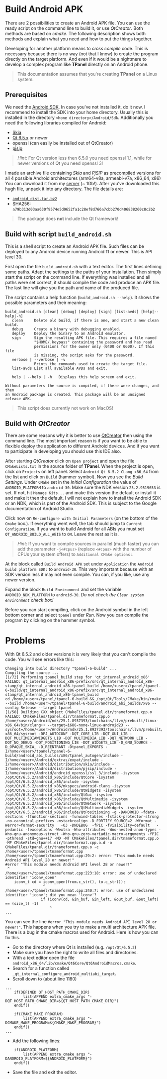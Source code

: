 # Build Android APK

There are 2 possibilities to create an Android APK file. You can use the ready script on the command line to build it, or use _QtCreator_. Both methods are based on _cmake_. The following description shows both methods and explain what you need and how to put the things together.

Developing for another platform means to _cross compile_ code. This is necessary because there is no way (not that I know) to create the program directly on the target platform. And even if it would be a nightmere to develop a complex program like **TPanel** directly on an Android phone.

> This documentation assumes that you're creating **TPanel** on a Linux system.

## Prerequisites

We need the [Android SDK](https://developer.android.com/). In case you've not installed it, do it now. I recommend to install the SDK into your home directory. Usually this is installed in the directory `<home directory>/Android/Sdk`. Additionally you need the following libraries compiled for Android:

- [Skia](https://skia.org)
- [Qt 6.5.x](https://doc.qt.io/qt-6/) or newer
- openssl (can easily be installed out of QtCreator)
- [pjsip](https://www.pjsip.org)

> _Hint_: For Qt version less then 6.5.0 you need openssl 1.1, while for newer versions of Qt you need openssl 3!

I made an archive file containing _Skia_ and _PjSIP_ as precompiled versions for all 4 possible Android architectures (arm64-v8a, armeabi-v7a, x86_64, x86) You can download it from my [server](https://www.theosys.at/download/android_dist.tar.bz2) (~ 1Gb!). After you've downloaded this hugh file, unpack it into any directory. The file details are:

- [`android_dist.tar.bz2`](https://www.theosys.at/download/android_dist.tar.bz2)
- SHA256: `a79b313d03aa630f9574e5d9652fa1c28ef8d766a7cbb270d406838260c8c2b2`

> The package does **not** include the Qt framework!

## Build with script `build_android.sh`

This is a shell script to create an Android APK file. Such files can be deployed to any Android device running Android 11 or newer. This is API level 30.

First open the file `build_android.sh` with a text editor. The first lines defining some paths. Adapt the settings to the paths of your installation. Then simply start the script on the command line. If everything was installed and all paths were set correct, it should compile the code and produce an APK file. The last line will give you the path and name of the produced file.

The script contains a help function (`build_android.sh --help`). It shows the possible parameters and their meaning:
```
build_android.sh [clean] [debug] [deploy] [sign] [list-avds] [help|--help|-h]
   clean     Delete old build, if there is one, and start a new clean build.
   debug     Create a binary with debugging enabled.
   deploy    Deploy the binary to an Android emulator.
   sign      Sign the resulting APK file. This requires a file named
             "$HOME/.keypass" containing the password and has read
             permissions for the owner only (0400 or 0600). If this file
             is missing, the script asks for the password.
   verbose | --verbose | -v
             Prints the commands used to create the target file.
   list-avds List all available AVDs and exit.

   help | --help | -h   Displays this help screen and exit.

Without parameters the source is compiled, if there were changes, and then
an Android package is created. This package will be an unsigned release APK.
```

> This script does currently not work on MacOS!

## Build with _QtCreator_

There are some reasons why it is better to use [QtCreator](https://www.qt.io/product/development-tools) then using the command line. The most important reason is if you want to be able to flexible deploy the application to different Android devices. And if you want to participate in developing you should use this IDE also.

After starting _QtCreator_ click on `Open project` and open the file `CMakeLists.txt` in the source folder of **TPanel**. When the project is open, click on `Projects` on left panel. Select `Android Qt 6.5.2 CLang x86_64` from the list and click on `Build` (hammer symbol). Now you see the _Build Settings_. Under `CMake` set in the _Initial Configuration_ the value of `ANDROID_PLATFORM` to `android-30`. Make sure the NDK version `25.2.9519653` is set. If not, hit `Manage Kits...` and make this version the default or install it and make it then the default. I will not explain how to install the Android SDK or an NDK, which is part of the Android SDK. This is subject to the Google documentation of Android Studio.

Click now on `Re-configure with Initial Parameters` (on the bottom of the `Cmake` box.). If everything went well, the tab should jump to `Current Configuration`. If you want to build Android for all ABIs you must set `QT_ANDROID_BUILD_ALL_ABIS` to `ON`. Leave the rest as it is.

> _Hint_: If you want to compile sources in parallel (much faster) you can add the parameter `-j<#cpus>` (replace `<#cpus>` with the number of CPUs your system offers) to `Additional CMake options:`.

At the block called `Build Android APK` set under `Application` the `Android build platform SDK:` to `android-30`. This very important because with an SDK version less it may not even compile. You can, if you like, use any newer version.

Expand the block `Build Environment` and set the variable `ANDROID_NDK_PLATFORM` to `android-30`. _Do not check the `Clear system environment` check box!_

Before you can start compiling, click on the Android symbol in the left bottom corner and select `tpanel` under _Run_. Now you can compile the program by clicking on the hammer symbol.

# Problems

With Qt 6.5.2 and older versions it is very likely that you can't compile the code. You will see errors like this:
```
Changing into build directory "tpanel-6-build" ...
Compiling the source ...
[1/72] Performing tpanel_build step for 'qt_internal_android_x86'
FAILED: qt_internal_android_x86-prefix/src/qt_internal_android_x86-stamp/qt_internal_android_x86-tpanel_build /home/<user>/tpanel/tpanel-6-build/qt_internal_android_x86-prefix/src/qt_internal_android_x86-stamp/qt_internal_android_x86-tpanel_build
cd /home/<user>/tpanel/tpanel-6-build && /opt/Qt/Tools/CMake/bin/cmake --build /home/<user>/tpanel/tpanel-6-build/android_abi_builds/x86 --config Release --target tpanel
[1/58] Building CXX object CMakeFiles/tpanel.dir/tnameformat.cpp.o
FAILED: CMakeFiles/tpanel.dir/tnameformat.cpp.o
/home/<user>/Android/ndk/25.1.8937393/toolchains/llvm/prebuilt/linux-x86_64/bin/clang++ --target=i686-none-linux-android23 --sysroot=/home/<user>/Android/ndk/25.1.8937393/toolchains/llvm/prebuilt/linux-x86_64/sysroot -DPJ_AUTOCONF -DQT_CORE_LIB -DQT_GUI_LIB -DQT_MULTIMEDIAWIDGETS_LIB -DQT_MULTIMEDIA_LIB -DQT_NETWORK_LIB -DQT_NO_DEBUG -DQT_POSITIONING_LIB -DQT_WIDGETS_LIB -D_GNU_SOURCE -D_OPAQUE_SKIA_ -D_REENTRANT -Dtpanel_EXPORTS -I/home/<user>/tpanel/tpanel-6-build/android_abi_builds/x86/tpanel_autogen/include -I/home/<user>/Android/extras/expat/include -I/home/<user>/Android/distribution/skia/include -I/home/<user>/Android/distribution/pjsip/include -I/home/<user>/Android/android_openssl/ssl_3/include -isystem /opt/Qt/6.5.2/android_x86/include/QtCore -isystem /opt/Qt/6.5.2/android_x86/include -isystem /opt/Qt/6.5.2/android_x86/mkspecs/android-clang -isystem /opt/Qt/6.5.2/android_x86/include/QtWidgets -isystem /opt/Qt/6.5.2/android_x86/include/QtGui -isystem /opt/Qt/6.5.2/android_x86/include/QtMultimedia -isystem /opt/Qt/6.5.2/android_x86/include/QtNetwork -isystem /opt/Qt/6.5.2/android_x86/include/QtMultimediaWidgets -isystem /opt/Qt/6.5.2/android_x86/include/QtPositioning -g -DANDROID -fdata-sections -ffunction-sections -funwind-tables -fstack-protector-strong -no-canonical-prefixes -mstackrealign -D_FORTIFY_SOURCE=2 -Wformat -Werror=format-security   -O3 -DNDEBUG  -fPIC -fvisibility=default   -pedantic -fexceptions -Wextra -Wno-attributes -Wno-nested-anon-types -Wno-gnu-anonymous-struct -Wno-gnu-zero-variadic-macro-arguments -fPIC -pthread -std=gnu++17 -MD -MT CMakeFiles/tpanel.dir/tnameformat.cpp.o -MF CMakeFiles/tpanel.dir/tnameformat.cpp.o.d -o CMakeFiles/tpanel.dir/tnameformat.cpp.o -c /home/<user>/tpanel/tnameformat.cpp
/home/<user>/tpanel/tnameformat.cpp:29:2: error: "This module needs Android API level 28 or newer!"
#error "This module needs Android API level 28 or newer!"
 ^
/home/<user>/tpanel/tnameformat.cpp:223:18: error: use of undeclared identifier 'iconv_open'
    iconv_t cd = iconv_open(from.c_str(), to.c_str());
                 ^
/home/<user>/tpanel/tnameformat.cpp:240:7: error: use of undeclared identifier 'iconv'; did you mean 'lconv'?
                if (iconv(cd, &in_buf, &in_left, &out_buf, &out_left) == (size_t) -1)
                    ^
...
```
You can see the line `#error "This module needs Android API level 28 or newer!"`. This happens when you try to make a multi architecture APK file. There is a bug in the cmake macros used for Android. Here is how you can fix this.

- Go to the directory where Qt is installed (e.g. `/opt/Qt/6.5.2`)
- Make sure you have the right to write all files and directories.
- With a text editor open the file `android_x86_64/lib/cmake/Qt6Core/Qt6AndroidMacros.cmake`.
- Search for a function called `_qt_internal_configure_android_multiabi_target`.
- Scroll down to (about line 1180)
```
...
    if(DEFINED QT_HOST_PATH_CMAKE_DIR)
        list(APPEND extra_cmake_args "-DQT_HOST_PATH_CMAKE_DIR=${QT_HOST_PATH_CMAKE_DIR}")
    endif()

    if(CMAKE_MAKE_PROGRAM)
        list(APPEND extra_cmake_args "-DCMAKE_MAKE_PROGRAM=${CMAKE_MAKE_PROGRAM}")
    endif()
...
```
- Add the following lines:
```
    if(ANDROID_PLATFORM)
        list(APPEND extra_cmake_args "-DANDROID_PLATFORM=${ANDROID_PLATFORM}")
    endif()

```
- Save the file and exit the editor.
